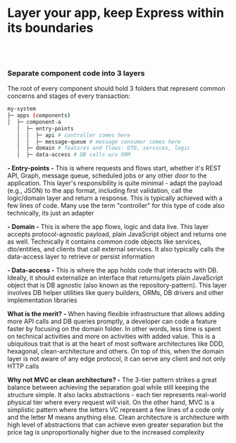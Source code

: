 # Layer your app, keep Express within its boundaries

<br/><br/>

### Separate component code into 3 layers

The root of every component should hold 3 folders that represent common concerns and stages of every transaction:

```bash
my-system
├─ apps (components)
│  ├─ component-a
   │  ├─ entry-points
   │  │  ├─ api # controller comes here
   │  │  ├─ message-queue # message consumer comes here
   │  ├─ domain # features and flows: DTO, services, logic
   │  ├─ data-access # DB calls w/o ORM
```

**- Entry-points -** This is where requests and flows start, whether it's REST API, Graph, message queue, scheduled jobs or any other _door_ to the application. This layer's responsibility is quite minimal - adapt the payload (e.g., JSON) to the app format, including first validation, call the logic/domain layer and return a response. This is typically achieved with a few lines of code. Many use the term "controller" for this type of code also technically, its just an adapter

**- Domain -** This is where the app flows, logic and data live. This layer accepts protocol-agnostic payload, plain JavaScript object and returns one as well. Technically it contains common code objects like services, dto/entities, and clients that call external services. It also typically calls the data-access layer to retrieve or persist information

**- Data-access -** This is where the app holds code that interacts with DB. Ideally, it should externalize an interface that returns/gets plain JavaScript object that is DB agnostic (also known as the repository-pattern). This layer involves DB helper utilities like query builders, ORMs, DB drivers and other implementation libraries

**What is the merit? -** When having flexible infrastructure that allows adding more API calls and DB queries promptly, a developer can code a feature faster by focusing on the domain folder. In other words, less time is spent on technical activities and more on activities with added value. This is a ubiquitous trait that is at the heart of most software architectures like DDD, hexagonal, clean-architecture and others. On top of this, when the domain layer is not aware of any edge protocol, it can serve any client and not only HTTP calls

**Why not MVC or clean architecture? -** The 3-tier pattern strikes a great balance between achieving the separation goal while still keeping the structure simple. It also lacks abstractions - each tier represents real-world physical tier where every request will visit. On the other hand, MVC is a simplistic pattern where the letters VC represent a few lines of a code only and the letter M means anything else. Clean architecture is architecture with high level of abstractions that can achieve even greater separation but the price tag is unproportionally higher due to the increased complexity